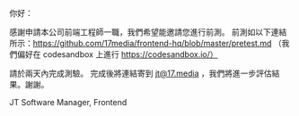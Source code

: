你好：

感謝申請本公司前端工程師一職，我們希望能邀請您進行前測。
前測如以下連結所示：https://github.com/17media/frontend-hq/blob/master/pretest.md
（我們偏好在 codesandbox 上進行 https://codesandbox.io/）

請於兩天內完成測驗。
完成後將連結寄到 [jt@17.media](mailto:jt@17.media) ，我們將進一步評估結果。謝謝。

JT
Software Manager, Frontend
